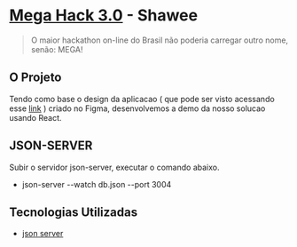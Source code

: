 # [Mega Hack 3.0](https://www.megahack.com.br/) - Shawee

> O maior hackathon on-line do Brasil não poderia carregar outro nome, senão: MEGA!

## O Projeto

Tendo como base o design da aplicacao ( que pode ser visto acessando esse [link](#) ) criado no Figma, desenvolvemos a demo da nosso solucao usando React.

## JSON-SERVER

Subir o servidor json-server, executar o comando abaixo.

- json-server --watch db.json --port 3004

## Tecnologias Utilizadas

- [json server](http://zetcode.com/javascript/jsonserver/)